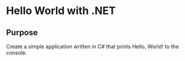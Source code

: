 # Hello World with .NET

## Purpose
Create a simple application written in C# that prints Hello, World! to the console.
